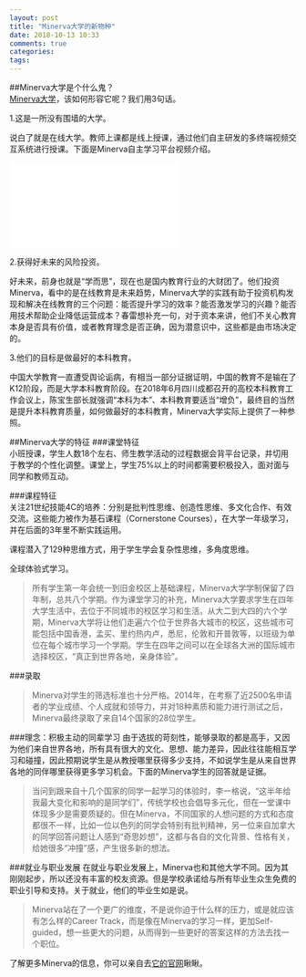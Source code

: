 ```yaml
---
layout: post
title: "Minerva大学的新物种"
date: 2018-10-13 10:33
comments: true
categories: 
tags: 
---
```

##Minerva大学是个什么鬼？  
[Minerva大学](https://www.minerva.kgi.edu/)，该如何形容它呢？我们用3句话。  

1.这是一所没有围墙的大学。  

说白了就是在线大学。教师上课都是线上授课，通过他们自主研发的多终端视频交互系统进行授课。下面是Minerva自主学习平台视频介绍。  
<iframe src="//player.bilibili.com/player.html?aid=12724550&cid=20923064&page=1" scrolling="no" border="0" frameborder="no" framespacing="0" allowfullscreen="true"> </iframe>

2.获得好未来的风险投资。  

好未来，前身也就是“学而思”，现在也是国内教育行业的大财团了。他们投资Minerva，看中的是在线教育是未来趋势，Minerva大学的实践有助于投资机构发现和解决在线教育的三个问题：能否提升学习的效率？能否激发学习的兴趣？能否用技术帮助企业降低运营成本？春雷想补充一句，对于资本来讲，他们不关心教育本身是否具有价值，或者教育理念是否正确，因为潜意识中，这些都是由市场决定的。  

3.他们的目标是做最好的本科教育。  

中国大学教育一直遭受舆论诟病，有相当一部分证据证明，中国的教育不是输在了K12阶段，而是大学本科教育阶段。在2018年6月四川成都召开的高校本科教育工作会议上，陈宝生部长就强调“本科为本”、本科教育要适当“增负”，最终目的当然是提升本科教育质量，如何做最好的本科教育，Minerva大学实际上提供了一种参照。  

##Minerva大学的特征
###课堂特征  
小班授课，学生人数18个左右、师生教学活动的过程数据会背平台记录，并切用于教学的个性化调整。课堂上，学生75%以上的时间都需要积极投入，面对面与同学和教师互动。  

###课程特征  
关注21世纪技能4C的培养：分别是批判性思维、创造性思维、多文化合作、有效交流。这些能力被作为基石课程（Cornerstone Courses），在大学一年级学习，并在后面的3年里不断实践运用。

课程潜入了129种思维方式，用于学生学会复杂性思维，多角度思维。  

全球体验式学习。
>    所有学生第一年会统一到旧金校区上基础课程，Minerva大学学制保留了四年制，总共八个学期。作为课堂学习的补充，Minerva大学要求学生在四年大学生活中，去位于不同城市的校区学习和生活。从大二到大四的六个学期，Minerva大学将让他们走遍六个位于世界各大城市的校区，这些城市可能包括中国香港，孟买、里约热内卢，悉尼，伦敦和开普敦等，以班级为单位在每个城市学习一个学期。学生在四年之间可以在全球各大洲的国际城市选择校区，“真正到世界各地，亲身体验”。


###录取   

>    Minerva对学生的筛选标准也十分严格。2014年，在考察了近2500名申请者的学业成绩、个人成就和领导力，并对18种素质和能力进行测试之后，Minerva最终录取了来自14个国家的28位学生。


###理念：积极主动的同辈学习
由于选拔的苛刻性，能够录取的都是高手，又因为他们来自世界各地，所有具有很大的文化、思想、能力差异，因此往往能相互学习和碰撞，因此预期说学生是从教授哪里获得多少支持，不如说学生是从来自世界各地的同伴哪里获得更多学习机会。下面的Minerva学生的回答就是证据。  

>    当问到跟来自十几个国家的同学一起学习的体验时，李一格说，“这半年给我最大变化和影响的是同学们”，传统学校也会倡导多元化，但在一堂课中体现多少是需要质疑的。但在Minerva，不同国家的人想问题的方式和态度都很不一样，比如一位以色列的同学会特别有批判精神，另一位来自加拿大的同学回答问题让人感到“奇思妙想”，这都与各自的文化背景、性格有关，给她很多“冲撞”感，产生很多新的想法。


###就业与职业发展
在就业与职业发展上，Minerva也和其他大学不同。因为其刚刚起步，所以还没有丰富的校友资源。但是学校承诺给与所有毕业生众生免费的职业引导和支持。关于就业，他们的毕业生如是说。
  
>    Minerva站在了一个更广的维度，不是说你迫于什么样的压力，或是就应该有怎么样的Career Track，而是像在Minerva的学习一样，更加Self-guided，想一些更大的问题，从而得到一些更好的答案这样的方法去找一个职位。


了解更多Minerva的信息，你可以亲自去[它的官网](https://www.minerva.kgi.edu/)瞅瞅。  